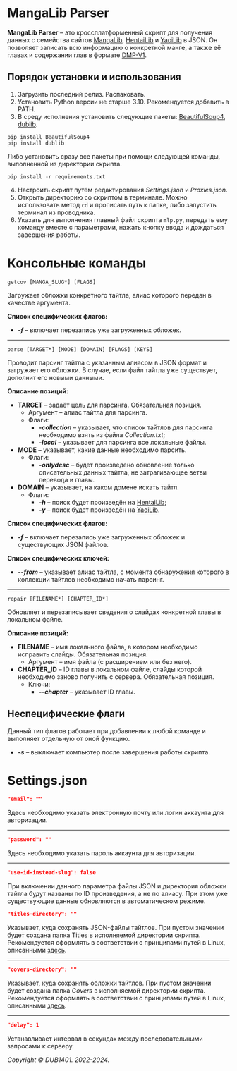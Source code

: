 # MangaLib Parser
**MangaLib Parser** – это кроссплатформенный скрипт для получения данных с семейства сайтов [MangaLib](https://mangalib.me/), [HentaiLib](https://hentailib.me/) и [YaoiLib](https://yaoilib.me/) в JSON. Он позволяет записать всю информацию о конкретной манге, а также её главах и содержании глав в формате [DMP-V1](Examples/DMP-V1.md).

## Порядок установки и использования
1. Загрузить последний релиз. Распаковать.
2. Установить Python версии не старше 3.10. Рекомендуется добавить в PATH.
3. В среду исполнения установить следующие пакеты: [BeautifulSoup4](https://launchpad.net/beautifulsoup), [dublib](https://github.com/DUB1401/dublib).
```
pip install BeautifulSoup4
pip install dublib
```
Либо установить сразу все пакеты при помощи следующей команды, выполненной из директории скрипта.
```
pip install -r requirements.txt
```
4. Настроить скрипт путём редактирования _Settings.json_ и _Proxies.json_.
5. Открыть директорию со скриптом в терминале. Можно использовать метод `cd` и прописать путь к папке, либо запустить терминал из проводника.
6. Указать для выполнения главный файл скрипта `mlp.py`, передать ему команду вместе с параметрами, нажать кнопку ввода и дождаться завершения работы.

# Консольные команды
```
getcov [MANGA_SLUG*] [FLAGS]
```
Загружает обложки конкретного тайтла, алиас которого передан в качестве аргумента.

**Список специфических флагов:**
* _**-f**_ – включает перезапись уже загруженных обложек.
___

```
parse [TARGET*] [MODE] [DOMAIN] [FLAGS] [KEYS]
```
Проводит парсинг тайтла с указанным алиасом в JSON формат и загружает его обложки. В случае, если файл тайтла уже существует, дополнит его новыми данными. 

**Описание позиций:**
* **TARGET** – задаёт цель для парсинга. Обязательная позиция.
	* Аргумент – алиас тайтла для парсинга.
	* Флаги:
		* _**-collection**_ – указывает, что список тайтлов для парсинга необходимо взять из файла _Collection.txt_;
		* _**-local**_ – указывает для парсинга все локальные файлы.
* **MODE** – указывает, какие данные необходимо парсить.
	* Флаги:
		* _**-onlydesc**_ – будет произведено обновление только описательных данных тайтла, не затрагивающее ветви перевода и главы.
* **DOMAIN** – указывает, на каком домене искать тайтл.
	* Флаги:
		* _**-h**_ – поиск будет произведён на [HentaiLib](https://hentailib.me/);
		* _**-y**_ – поиск будет произведён на [YaoiLib](https://yaoilib.me/).
		
**Список специфических флагов:**
* _**-f**_ – включает перезапись уже загруженных обложек и существующих JSON файлов.

**Список специфических ключей:**
* _**--from**_ – указывает алиас тайтла, с момента обнаружения которого в коллекции тайтлов необходимо начать парсинг.
___
```
repair [FILENAME*] [CHAPTER_ID*]
```
Обновляет и перезаписывает сведения о слайдах конкретной главы в локальном файле.

**Описание позиций:**
* **FILENAME** – имя локального файла, в котором необходимо исправить слайды. Обязательная позиция.
	* Аргумент – имя файла (с расширением или без него).
* **CHAPTER_ID** – ID главы в локальном файле, слайды которой необходимо заново получить с сервера. Обязательная позиция.
	* Ключи:
		* _**--chapter**_ – указывает ID главы.

## Неспецифические флаги
Данный тип флагов работает при добавлении к любой команде и выполняет отдельную от оной функцию.
* _**-s**_ – выключает компьютер после завершения работы скрипта.

# Settings.json
```JSON
"email": ""
```
Здесь необходимо указать электронную почту или логин аккаунта для авторизации.
___
```JSON
"password": ""
```
Здесь необходимо указать пароль аккаунта для авторизации.
___
```JSON
"use-id-instead-slug": false
```
При включении данного параметра файлы JSON и директория обложки тайтла будут названы по ID произведения, а не по алиасу. При этом уже существующие данные обновляются в автоматическом режиме.
```JSON
"titles-directory": ""
```
Указывает, куда сохранять JSON-файлы тайтлов. При пустом значении будет создана папка Titles в исполняемой директории скрипта. Рекомендуется оформлять в соответствии с принципами путей в Linux, описанными [здесь](http://cs.mipt.ru/advanced_python/lessons/lab02.html#cd).
___
```JSON
"covers-directory": ""
```
Указывает, куда сохранять обложки тайтлов. При пустом значении будет создана папка _Covers_ в исполняемой директории скрипта. Рекомендуется оформлять в соответствии с принципами путей в Linux, описанными [здесь](http://cs.mipt.ru/advanced_python/lessons/lab02.html#cd).
___
```JSON
"delay": 1
```
Устанавливает интервал в секундах между последовательными запросами к серверу.

_Copyright © DUB1401. 2022-2024._
